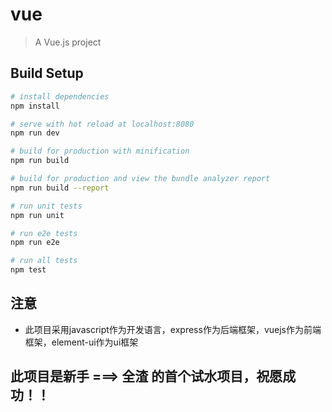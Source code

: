 # vue

> A Vue.js project

## Build Setup

``` bash
# install dependencies
npm install

# serve with hot reload at localhost:8080
npm run dev

# build for production with minification
npm run build

# build for production and view the bundle analyzer report
npm run build --report

# run unit tests
npm run unit

# run e2e tests
npm run e2e

# run all tests
npm test
```

## 注意
* 此项目采用javascript作为开发语言，express作为后端框架，vuejs作为前端框架，element-ui作为ui框架

## 此项目是新手 ===> 全渣 的首个试水项目，祝愿成功！！